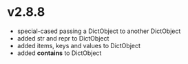 # v2.8.8

* special-cased passing a DictObject to another DictObject
* added str and repr to DictObject
* added items, keys and values to DictObject
* added __contains__ to DictObject